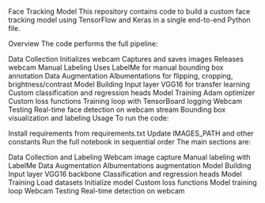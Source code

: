 Face Tracking Model
This repository contains code to build a custom face tracking model using TensorFlow and Keras in a single end-to-end Python file.

Overview
The code performs the full pipeline:

Data Collection
Initializes webcam
Captures and saves images
Releases webcam
Manual Labeling
Uses LabelMe for manual bounding box annotation
Data Augmentation
Albumentations for flipping, cropping, brightness/contrast
Model Building
Input layer
VGG16 for transfer learning
Custom classification and regression heads
Model Training
Adam optimizer
Custom loss functions
Training loop with TensorBoard logging
Webcam Testing
Real-time face detection on webcam stream
Bounding box visualization and labeling
Usage
To run the code:

Install requirements from requirements.txt
Update IMAGES_PATH and other constants
Run the full notebook in sequential order
The main sections are:

Data Collection and Labeling
Webcam image capture
Manual labeling with LabelMe
Data Augmentation
Albumentations augmentation
Model Building
Input layer
VGG16 backbone
Classification and regression heads
Model Training
Load datasets
Initialize model
Custom loss functions
Model training loop
Webcam Testing
Real-time detection on webcam
